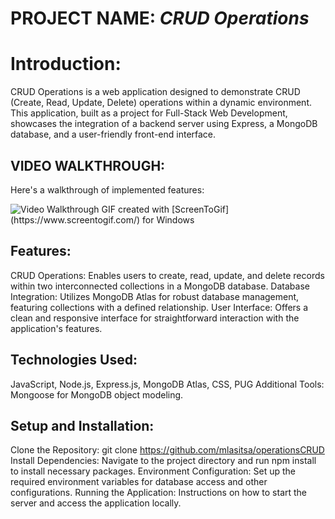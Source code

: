 # PROJECT NAME: *CRUD Operations*


# Introduction:
CRUD Operations is a web application designed to demonstrate CRUD (Create, Read, Update, Delete) operations within a dynamic environment. 
This application, built as a project for Full-Stack Web Development, showcases the integration of a backend server using Express, a MongoDB database, and a user-friendly front-end interface.

## VIDEO WALKTHROUGH:

Here's a walkthrough of implemented features:

<img src='https://imgur.com/gallery/QeaXL3d' title='Video Walkthrough' width='' alt='Video Walkthrough' />     
GIF created with [ScreenToGif](https://www.screentogif.com/) for Windows

## Features:
CRUD Operations: Enables users to create, read, update, and delete records within two interconnected collections in a MongoDB database.
Database Integration: Utilizes MongoDB Atlas for robust database management, featuring collections with a defined relationship.
User Interface: Offers a clean and responsive interface for straightforward interaction with the application's features.

## Technologies Used:
JavaScript, Node.js, Express.js, MongoDB Atlas, CSS, PUG
Additional Tools: Mongoose for MongoDB object modeling.

## Setup and Installation:
Clone the Repository: git clone https://github.com/mlasitsa/operationsCRUD
Install Dependencies: Navigate to the project directory and run npm install to install necessary packages.
Environment Configuration: Set up the required environment variables for database access and other configurations.
Running the Application: Instructions on how to start the server and access the application locally.

